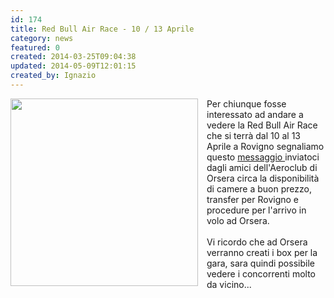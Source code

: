 ```yaml
---
id: 174
title: Red Bull Air Race - 10 / 13 Aprile
category: news
featured: 0
created: 2014-03-25T09:04:38
updated: 2014-05-09T12:01:15
created_by: Ignazio
---
```


<p>
 <a href="images/stories/2014-redbull-airrace.pdf" target="_blank">
  <img border="0" src="images/stories/2014-redbull-airrace.jpg" style="float: left; padding-right: 1em;" width="300"/>
 </a>
 Per chiunque fosse interessato ad andare a vedere la Red Bull Air Race che si terrà dal 10 al 13 Aprile a Rovigno segnaliamo questo
 <a href="images/stories/2014-redbull-airrace.pdf" target="_blank">
  messaggio
 </a>
 inviatoci dagli amici dell'Aeroclub di Orsera circa la disponibilità di camere a buon prezzo, transfer per Rovigno e procedure per l'arrivo in volo ad Orsera.
 <br/>
 <br/>
 Vi ricordo che ad Orsera verranno creati i box per la gara, sara quindi possibile vedere i concorrenti molto da vicino...
</p>
